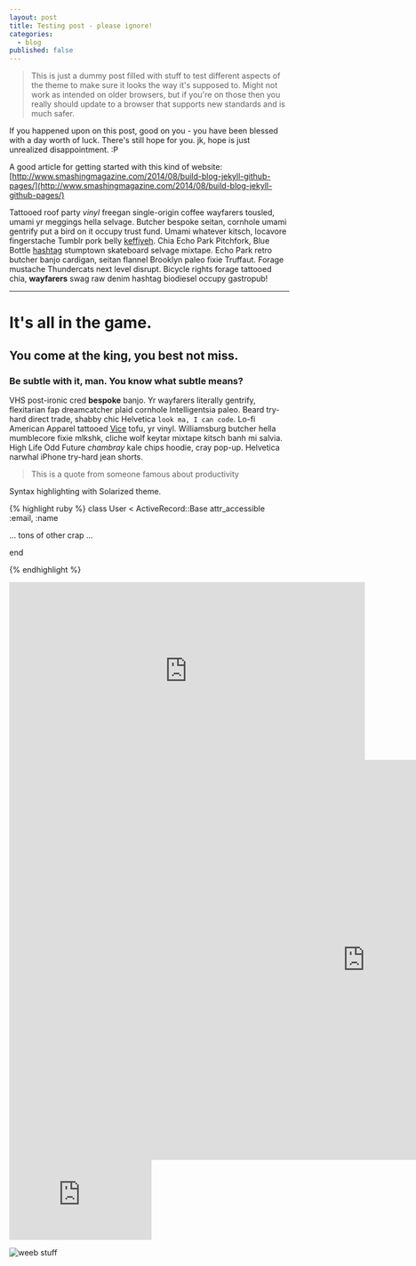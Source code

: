 ```yaml
---
layout: post
title: Testing post - please ignore!
categories:
  - blog
published: false
---
```


> This is just a dummy post filled with stuff to test different aspects of the theme to make sure it looks the way it's supposed to. Might not work as intended on older browsers, but if you're on those then you really should update to a browser that supports new standards and is much safer.

If you happened upon on this post, good on you - you have been blessed with a day worth of luck. There's still hope for you. jk, hope is just unrealized disappointment. :P

A good article for getting started with this kind of website: [http://www.smashingmagazine.com/2014/08/build-blog-jekyll-github-pages/](http://www.smashingmagazine.com/2014/08/build-blog-jekyll-github-pages/)

Tattooed roof party *vinyl* freegan single-origin coffee wayfarers tousled, umami yr
meggings hella selvage. Butcher bespoke seitan, cornhole umami gentrify put a bird
on it occupy trust fund. Umami whatever kitsch, locavore fingerstache Tumblr pork belly
[keffiyeh](#). Chia Echo Park Pitchfork, Blue Bottle [hashtag](#) stumptown skateboard selvage
mixtape. Echo Park retro butcher banjo cardigan, seitan flannel Brooklyn paleo fixie
Truffaut. Forage mustache Thundercats next level disrupt. Bicycle rights forage tattooed
chia, **wayfarers** swag raw denim hashtag biodiesel occupy gastropub!

---

# It's all in the game.

## You come at the king, you best not miss.

### Be subtle with it, man. You know what subtle means?

VHS post-ironic cred **bespoke** banjo. Yr wayfarers literally gentrify, flexitarian fap
dreamcatcher plaid cornhole Intelligentsia paleo. Beard try-hard direct trade, shabby chic
Helvetica `look ma, I can code`. Lo-fi American Apparel tattooed [Vice](#) tofu, yr vinyl.
Williamsburg butcher hella mumblecore fixie mlkshk, cliche wolf keytar mixtape kitsch banh mi
salvia. High Life Odd Future *chambray* kale chips hoodie, cray pop-up. Helvetica narwhal
iPhone try-hard jean shorts.

> This is a quote from someone famous about productivity


Syntax highlighting with Solarized theme.

{% highlight ruby %}
class User < ActiveRecord::Base
  attr_accessible :email, :name

  ... tons of other crap ...

end

{% endhighlight %}

<iframe src='https://gfycat.com/ifr/UnpleasantDisgustingBallpython' frameborder='0' scrolling='no' width='640' height='320' allowfullscreen></iframe>

<iframe width="1280" height="720" src="https://www.youtube.com/embed/wQBtzNCuCAA" frameborder="0" allowfullscreen></iframe>

<iframe width="256" height="144" src="https://www.youtube.com/embed/fCe2bTtKCJg" frameborder="0" allowfullscreen></iframe>

![weeb stuff](http://i.imgur.com/PLbrIXl.jpg)
